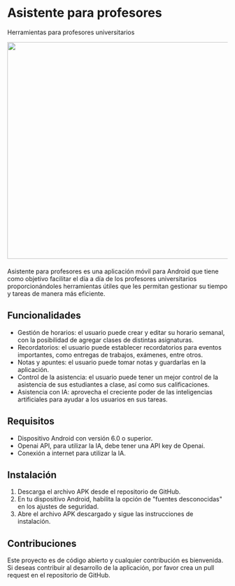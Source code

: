 # Asistente para profesores
Herramientas para profesores universitarios
<p align="center" style="margin-bottom: 20px;">
<img src="https://user-images.githubusercontent.com/87169063/235421392-7a22b52c-42dd-42e8-9121-ad1753b22c96.png" width="622" height="496">
</p>
Asistente para profesores es una aplicación móvil para Android que tiene como objetivo facilitar el día a día de los profesores universitarios proporcionándoles herramientas útiles que les permitan gestionar su tiempo y tareas de manera más eficiente.

## Funcionalidades

- Gestión de horarios: el usuario puede crear y editar su horario semanal, con la posibilidad de agregar clases de distintas asignaturas.
- Recordatorios: el usuario puede establecer recordatorios para eventos importantes, como entregas de trabajos, exámenes, entre otros.
- Notas y apuntes: el usuario puede tomar notas y guardarlas en la aplicación.
- Control de la asistencia: el usuario puede tener un mejor control de la asistencia de sus estudiantes a clase, así como sus calificaciones.
- Asistencia con IA: aprovecha el creciente poder de las inteligencias artificiales para ayudar a los usuarios en sus tareas.

## Requisitos

- Dispositivo Android con versión 6.0 o superior.
- Openai API, para utilizar la IA, debe tener una API key de Openai.
- Conexión a internet para utilizar la IA.

## Instalación

1. Descarga el archivo APK desde el repositorio de GitHub.
2. En tu dispositivo Android, habilita la opción de "fuentes desconocidas" en los ajustes de seguridad.
3. Abre el archivo APK descargado y sigue las instrucciones de instalación.

## Contribuciones

Este proyecto es de código abierto y cualquier contribución es bienvenida. Si deseas contribuir al desarrollo de la aplicación, por favor crea un pull request en el repositorio de GitHub.
